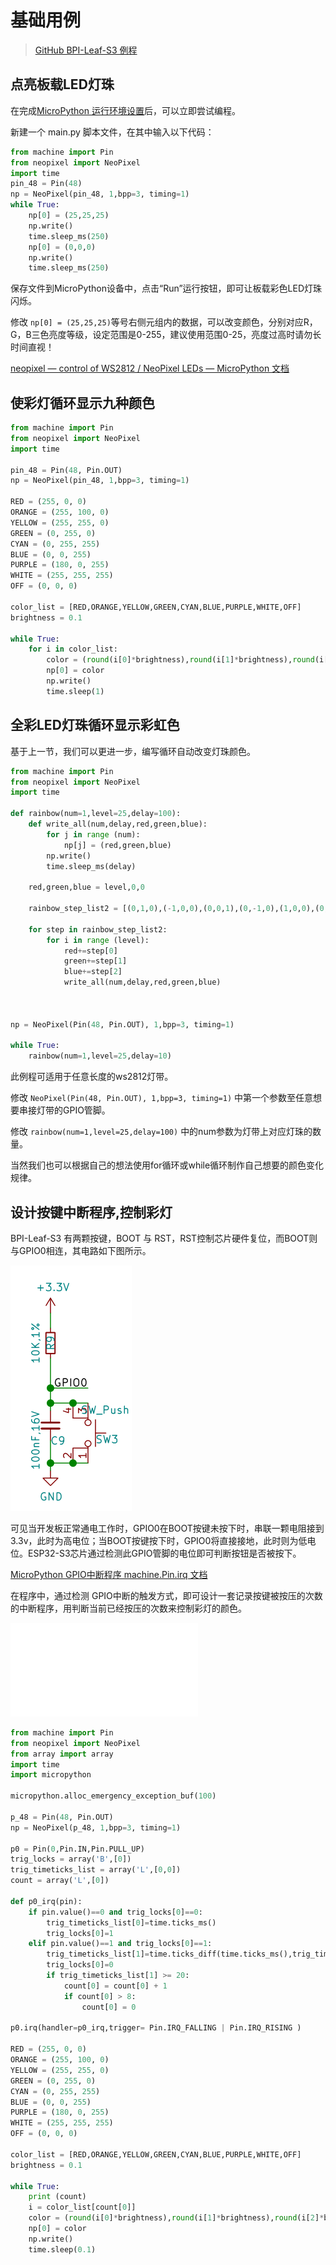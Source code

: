 # 基础用例

>[GitHub BPI-Leaf-S3 例程](https://github.com/BPI-STEAM/BPI-Leaf-S3-Doc/tree/main/Example/MicroPython-zh/02.Use_Peripherals)

## 点亮板载LED灯珠

在完成[MicroPython 运行环境设置](Environment.md)后，可以立即尝试编程。

新建一个 main.py 脚本文件，在其中输入以下代码：

```py
from machine import Pin
from neopixel import NeoPixel
import time 
pin_48 = Pin(48) 
np = NeoPixel(pin_48, 1,bpp=3, timing=1)
while True:
    np[0] = (25,25,25)
    np.write()
    time.sleep_ms(250)
    np[0] = (0,0,0)
    np.write()
    time.sleep_ms(250)
```

保存文件到MicroPython设备中，点击“Run”运行按钮，即可让板载彩色LED灯珠闪烁。

修改 `np[0] = (25,25,25)`等号右侧元组内的数据，可以改变颜色，分别对应R，G，B三色亮度等级，设定范围是0-255，建议使用范围0-25，亮度过高时请勿长时间直视！

[neopixel — control of WS2812 / NeoPixel LEDs — MicroPython 文档](https://docs.micropython.org/en/latest/library/neopixel.html)

## 使彩灯循环显示九种颜色

```py
from machine import Pin
from neopixel import NeoPixel
import time

pin_48 = Pin(48, Pin.OUT)
np = NeoPixel(pin_48, 1,bpp=3, timing=1)

RED = (255, 0, 0)
ORANGE = (255, 100, 0)
YELLOW = (255, 255, 0)
GREEN = (0, 255, 0)
CYAN = (0, 255, 255)
BLUE = (0, 0, 255)
PURPLE = (180, 0, 255)
WHITE = (255, 255, 255)
OFF = (0, 0, 0)

color_list = [RED,ORANGE,YELLOW,GREEN,CYAN,BLUE,PURPLE,WHITE,OFF]
brightness = 0.1

while True:
    for i in color_list:
        color = (round(i[0]*brightness),round(i[1]*brightness),round(i[2]*brightness))
        np[0] = color
        np.write()
        time.sleep(1)

```

## 全彩LED灯珠循环显示彩虹色

基于上一节，我们可以更进一步，编写循环自动改变灯珠颜色。

```py
from machine import Pin
from neopixel import NeoPixel
import time

def rainbow(num=1,level=25,delay=100):
    def write_all(num,delay,red,green,blue):
        for j in range (num):
            np[j] = (red,green,blue)
        np.write()
        time.sleep_ms(delay)
    
    red,green,blue = level,0,0
    
    rainbow_step_list2 = [(0,1,0),(-1,0,0),(0,0,1),(0,-1,0),(1,0,0),(0,0,-1)]
    
    for step in rainbow_step_list2:
        for i in range (level):
            red+=step[0]
            green+=step[1]
            blue+=step[2]
            write_all(num,delay,red,green,blue)
            


np = NeoPixel(Pin(48, Pin.OUT), 1,bpp=3, timing=1)

while True:
    rainbow(num=1,level=25,delay=10)

```
此例程可适用于任意长度的ws2812灯带。

修改 `NeoPixel(Pin(48, Pin.OUT), 1,bpp=3, timing=1)` 中第一个参数至任意想要串接灯带的GPIO管脚。

修改 `rainbow(num=1,level=25,delay=100)` 中的num参数为灯带上对应灯珠的数量。

当然我们也可以根据自己的想法使用for循环或while循环制作自己想要的颜色变化规律。

## 设计按键中断程序,控制彩灯

BPI-Leaf-S3 有两颗按键，BOOT 与 RST，RST控制芯片硬件复位，而BOOT则与GPIO0相连，其电路如下图所示。

![](../assets/images/bpi-leaf-s3_boot_sch.png)

可见当开发板正常通电工作时，GPIO0在BOOT按键未按下时，串联一颗电阻接到3.3v，此时为高电位；当BOOT按键按下时，GPIO0将直接接地，此时则为低电位。ESP32-S3芯片通过检测此GPIO管脚的电位即可判断按钮是否被按下。

[MicroPython GPIO中断程序 machine.Pin.irq 文档](https://docs.micropython.org/en/latest/library/machine.Pin.html#machine.Pin.irq)

在程序中，通过检测 GPIO中断的触发方式，即可设计一套记录按键被按压的次数的中断程序，用判断当前已经按压的次数来控制彩灯的颜色。

<iframe src="//player.bilibili.com/player.html?aid=345819290&bvid=BV1Nd4y1M7oW&cid=841776119&page=1" scrolling="no" border="0" frameborder="no" framespacing="0" allowfullscreen="true"> </iframe>

```python
from machine import Pin
from neopixel import NeoPixel
from array import array
import time
import micropython

micropython.alloc_emergency_exception_buf(100)

p_48 = Pin(48, Pin.OUT)
np = NeoPixel(p_48, 1,bpp=3, timing=1)

p0 = Pin(0,Pin.IN,Pin.PULL_UP)
trig_locks = array('B',[0])
trig_timeticks_list = array('L',[0,0])
count = array('L',[0])

def p0_irq(pin):
    if pin.value()==0 and trig_locks[0]==0:
        trig_timeticks_list[0]=time.ticks_ms()
        trig_locks[0]=1
    elif pin.value()==1 and trig_locks[0]==1:
        trig_timeticks_list[1]=time.ticks_diff(time.ticks_ms(),trig_timeticks_list[0])
        trig_locks[0]=0
        if trig_timeticks_list[1] >= 20:
            count[0] = count[0] + 1
            if count[0] > 8:
                count[0] = 0

p0.irq(handler=p0_irq,trigger= Pin.IRQ_FALLING | Pin.IRQ_RISING )

RED = (255, 0, 0)
ORANGE = (255, 100, 0)
YELLOW = (255, 255, 0)
GREEN = (0, 255, 0)
CYAN = (0, 255, 255)
BLUE = (0, 0, 255)
PURPLE = (180, 0, 255)
WHITE = (255, 255, 255)
OFF = (0, 0, 0)

color_list = [RED,ORANGE,YELLOW,GREEN,CYAN,BLUE,PURPLE,WHITE,OFF]
brightness = 0.1

while True:
    print (count)
    i = color_list[count[0]]
    color = (round(i[0]*brightness),round(i[1]*brightness),round(i[2]*brightness))
    np[0] = color
    np.write()
    time.sleep(0.1)
```

